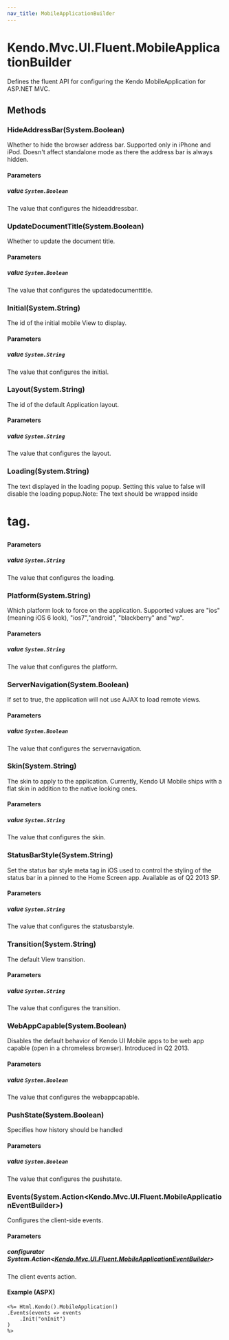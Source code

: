 ```yaml
---
nav_title: MobileApplicationBuilder
---
```


# Kendo.Mvc.UI.Fluent.MobileApplicationBuilder
Defines the fluent API for configuring the Kendo MobileApplication for ASP.NET MVC.




## Methods


### HideAddressBar(System.Boolean)
Whether to hide the browser address bar. Supported only in iPhone and iPod. Doesn't affect standalone mode as there the address bar is always hidden.


#### Parameters

##### value `System.Boolean`
The value that configures the hideaddressbar.





### UpdateDocumentTitle(System.Boolean)
Whether to update the document title.


#### Parameters

##### value `System.Boolean`
The value that configures the updatedocumenttitle.





### Initial(System.String)
The id of the initial mobile View to display.


#### Parameters

##### value `System.String`
The value that configures the initial.





### Layout(System.String)
The id of the default Application layout.


#### Parameters

##### value `System.String`
The value that configures the layout.





### Loading(System.String)
The text displayed in the loading popup. Setting this value to false will disable the loading popup.Note: The text should be wrapped inside <h1> tag.


#### Parameters

##### value `System.String`
The value that configures the loading.





### Platform(System.String)
Which platform look to force on the application. Supported values are "ios" (meaning iOS 6 look), "ios7","android", "blackberry" and "wp".


#### Parameters

##### value `System.String`
The value that configures the platform.





### ServerNavigation(System.Boolean)
If set to true, the application will not use AJAX to load remote views.


#### Parameters

##### value `System.Boolean`
The value that configures the servernavigation.





### Skin(System.String)
The skin to apply to the application. Currently, Kendo UI Mobile ships with a flat skin in addition to the native looking ones.


#### Parameters

##### value `System.String`
The value that configures the skin.





### StatusBarStyle(System.String)
Set the status bar style meta tag in iOS used to control the styling of the status bar in a pinned to the Home Screen app. Available as of Q2 2013 SP.


#### Parameters

##### value `System.String`
The value that configures the statusbarstyle.





### Transition(System.String)
The default View transition.


#### Parameters

##### value `System.String`
The value that configures the transition.





### WebAppCapable(System.Boolean)
Disables the default behavior of Kendo UI Mobile apps to be web app capable (open in a chromeless browser). Introduced in Q2 2013.


#### Parameters

##### value `System.Boolean`
The value that configures the webappcapable.





### PushState(System.Boolean)
Specifies how history should be handled


#### Parameters

##### value `System.Boolean`
The value that configures the pushstate.





### Events(System.Action\<Kendo.Mvc.UI.Fluent.MobileApplicationEventBuilder\>)
Configures the client-side events.


#### Parameters

##### configurator System.Action<[Kendo.Mvc.UI.Fluent.MobileApplicationEventBuilder](/api/wrappers/aspnet-mvc/Kendo.Mvc.UI.Fluent/MobileApplicationEventBuilder)>
The client events action.




#### Example (ASPX)
    <%= Html.Kendo().MobileApplication()
    .Events(events => events
        .Init("onInit")
    )
    %>



